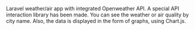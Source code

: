 Laravel weather/air app with integrated Openweather API.
A special API interaction library has been made.
You can see the weather or air quality by city name. Also, the data is displayed in the form of graphs, using Chart.js.
